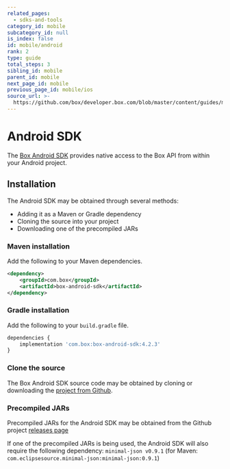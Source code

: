 ```yaml
---
related_pages:
  - sdks-and-tools
category_id: mobile
subcategory_id: null
is_index: false
id: mobile/android
rank: 2
type: guide
total_steps: 3
sibling_id: mobile
parent_id: mobile
next_page_id: mobile
previous_page_id: mobile/ios
source_url: >-
  https://github.com/box/developer.box.com/blob/master/content/guides/mobile/2-android.md
---
```


# Android SDK

The [Box Android SDK][android-sdk] provides native access to the Box API from
within your Android project.

[android-sdk]: https://github.com/box/box-android-sdk

## Installation

The Android SDK may be obtained through several methods:

* Adding it as a Maven or Gradle dependency
* Cloning the source into your project
* Downloading one of the precompiled JARs

### Maven installation

Add the following to your Maven dependencies.

```xml
<dependency>
    <groupId>com.box</groupId>
    <artifactId>box-android-sdk</artifactId>
</dependency>
```

### Gradle installation

Add the following to your `build.gradle` file.

```js
dependencies {
    implementation 'com.box:box-android-sdk:4.2.3'
}
```

### Clone the source

The Box Android SDK source code may be obtained by cloning or downloading the
[project from Github][android-sdk-github].

### Precompiled JARs

Precompiled JARs for the Android SDK may be obtained from the Github project
[releases page][android-sdk-github-releases]

<Message warning>

If one of the precompiled JARs is being used, the Android SDK will also
require the following dependency: `minimal-json v0.9.1` (for Maven:
`com.eclipsesource.minimal-json:minimal-json:0.9.1`)

</Message>

[android-sdk-github]: https://github.com/box/box-android-sdk/tree/master/box-content-sdk
[android-sdk-github-releases]: https://github.com/box/box-android-sdk/releases
